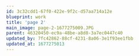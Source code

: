 ```yaml
---
id: 3c32cdd1-67f0-422e-9f2c-d57aa714a12e
blueprint: work
title: 'page 2'
main_image: page-2-1677275009.JPG
parent: 46320450-ec9a-48be-a8d8-3a7ec0447c40
updated_by: 7fc42862-88cf-4231-8a06-3e1f93ee1fbb
updated_at: 1677275013
---
```

